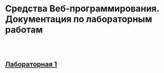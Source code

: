 # Средства Веб-программирования. <br> Документация по лабораторным работам

<br/>
<br/>

## [Лабораторная 1](1/description.md)

<br/>
<br/>